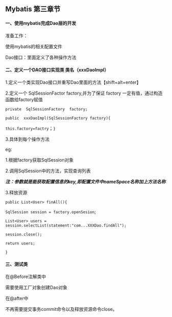 ## Mybatis 第三章节

#### 一、使用mybatis完成Dao层的开发

准备工作： 

使用mybatis的相关配置文件

Dao接口：里面定义了各种操作方法

#### 二、定义一个DAO接口实现类 类名（xxxDaoImpl）

1.定义一个类实现Dao接口并重写Dao里面的方法【shift+alt+enter】

2.定义一个 SqlSessionFactor  factory,并为了保证 factory 一定有值，通过构造函数给factory赋值

`private  SqlSessionFactory  factory;`

`public  xxxDaoImpl(SqlSessionFactory factory){`

`this.factory=factry`；`}`



3.具体到每个操作方法

eg:

1.根据factory获取SqlSession对象

2.调用SqlSession中的方法，实现查询列表

***注：参数就是能获取配置信息的key,即配置文件中nameSpace名称加上方法名称***

3.释放资源

`public List<User> finAll(){`

`SqlSession session = factory.openSesion`;

`List<User> users = session.selectList(statement:"com...XXXDao.findAll");`

`session.close();`

`return users;`

`}`

#### 三、测试类

在@Before注解类中

需要使用工厂对象创建Dao对象

在@after中

不再需要提交事务commit命令以及释放资源命令close。









